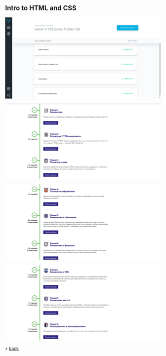 ## Intro to HTML and CSS

 ![alt-текст](Intro_to_HTML_and_CSS.png)
 
 ![alt-текст](html_1.png)
 
 ![alt-текст](html_2.png)
 
 ![alt-текст](css.png)


:arrow_heading_up: [back](../README.md)
